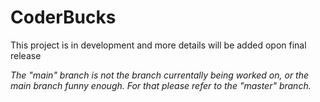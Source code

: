# CoderBucks

This project is in development and more details will be added opon final release

*The "main" branch is not the branch currentally being worked on, or the main branch funny enough. For that please refer to the "master" branch.*
